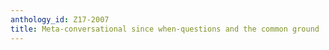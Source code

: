 ```yaml
---
anthology_id: Z17-2007
title: Meta-conversational since when-questions and the common ground
---
```

